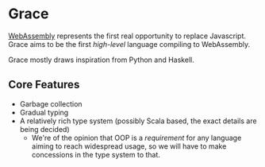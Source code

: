# Grace
[WebAssembly](https://webassembly.org/) represents the first real opportunity to replace Javascript. Grace aims to be the first *high-level* language compiling to WebAssembly.

Grace mostly draws inspiration from Python and Haskell.

## Core Features
* Garbage collection
* Gradual typing
* A relatively rich type system (possibly Scala based, the exact details are being decided)
    * We're of the opinion that OOP is a *requirement* for any language aiming to reach widespread usage, so we will have to make concessions in the type system to that.
